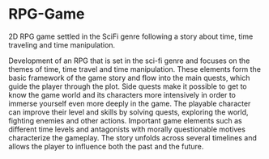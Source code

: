 # RPG-Game
2D RPG game settled in the SciFi genre following a story about time, time traveling and time manipulation.

Development of an RPG that is set in the sci-fi genre and focuses on the themes of time, time travel and time manipulation.
These elements form the basic framework of the game story and flow into the main quests, which guide the player through the plot.
Side quests make it possible to get to know the game world and its characters more intensively in order to immerse yourself even more deeply in the game.
The playable character can improve their level and skills by solving quests, exploring the world, fighting enemies and other actions.
Important game elements such as different time levels and antagonists with morally questionable motives characterize the gameplay.
The story unfolds across several timelines and allows the player to influence both the past and the future.
